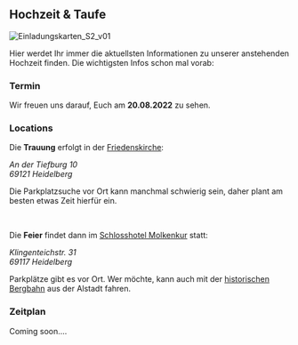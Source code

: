 ## Hochzeit & Taufe

![Einladungskarten_S2_v01](https://user-images.githubusercontent.com/20990315/154277589-afe5c417-f707-43fa-816e-792b5c1ccc7d.png)

Hier werdet Ihr immer die aktuellsten Informationen zu unserer anstehenden Hochzeit finden. Die wichtigsten Infos schon mal vorab:

### Termin

Wir freuen uns darauf, Euch am **20.08.2022** zu sehen.

### Locations

Die **Trauung** erfolgt in der [Friedenskirche](https://friedensgemeinde-handschuhsheim.de/):

_An der Tiefburg 10 <br>
69121 Heidelberg_

Die Parkplatzsuche vor Ort kann manchmal schwierig sein, daher plant am besten etwas Zeit hierfür ein.

<br>

Die **Feier** findet dann im [Schlosshotel Molkenkur](https://www.molkenkur.de/) statt:

_Klingenteichstr. 31 <br>
69117 Heidelberg_

Parkplätze gibt es vor Ort. Wer möchte, kann auch mit der [historischen Bergbahn](https://www.bergbahn-heidelberg.de/) aus der Alstadt fahren.

### Zeitplan

Coming soon....

